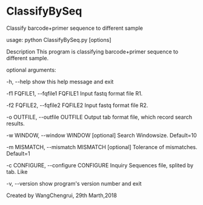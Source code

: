 # ClassifyBySeq
Classify barcode+primer sequence to different sample

usage: python ClassifyBySeq.py [options]

Description
This program is classifying barcode+primer sequence to different sample.

optional arguments:

  -h, --help            show this help message and exit
  
  -f1 FQFILE1, --fqfile1 FQFILE1
                        Input fastq format file R1.
                        
  -f2 FQFILE2, --fqfile2 FQFILE2
                        Input fastq format file R2.
                        
  -o OUTFILE, --outfile OUTFILE
                        Output tab format file, which record search results.
                        
  -w WINDOW, --window WINDOW
                        [optional] Search Windowsize. Default=10
                        
  -m MISMATCH, --mismatch MISMATCH
                        [optional] Tolerance of mismatches. Default=1
                        
  -c CONFIGURE, --configure CONFIGURE
                        Inquiry Sequences file, splited by tab. Like
                        
  -v, --version         show program's version number and exit
  

Created by WangChengrui, 29th Marth,2018
